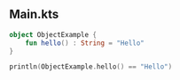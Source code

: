 ## Main.kts

```kotlin
object ObjectExample {
    fun hello() : String = "Hello"
}

println(ObjectExample.hello() == "Hello")
```